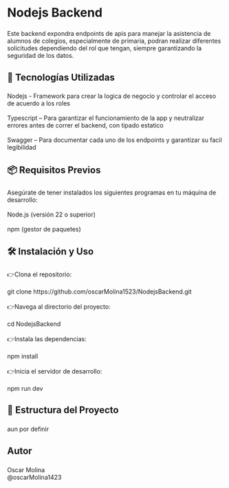 <h1 align="left">Nodejs Backend</h1>

###

<p align="left">Este backend expondra endpoints de apis para manejar la asistencia de alumnos de colegios, especialmente de primaria, podran realizar diferentes solicitudes dependiendo del rol que tengan, siempre garantizando la seguridad de los datos.</p>

###

<h2 align="left">🚀 Tecnologías Utilizadas</h2>

###

<p align="left">Nodejs - Framework para crear la logica de negocio y controlar el acceso de acuerdo a los roles<br><br>Typescript – Para garantizar el funcionamiento de la app y neutralizar errores antes de correr el backend, con tipado estatico<br><br>Swagger – Para documentar cada uno de los endpoints y garantizar su facil legibilidad</p>

###

<h2 align="left">📦 Requisitos Previos</h2>

###

<p align="left">Asegúrate de tener instalados los siguientes programas en tu máquina de desarrollo:<br><br>Node.js (versión 22 o superior)<br><br>npm (gestor de paquetes)</p>

###

<h2 align="left">🛠️ Instalación y Uso</h2>

###

<p align="left">👉Clona el repositorio:<br><br>git clone https://github.com/oscarMolina1523/NodejsBackend.git<br><br>👉Navega al directorio del proyecto:<br><br>cd NodejsBackend<br><br>👉Instala las dependencias:<br><br>npm install<br><br>👉Inicia el servidor de desarrollo:<br><br>npm run dev</p>

###

<h2 align="left">📁 Estructura del Proyecto</h2>

###

<p align="left">aun por definir</p>

###

<h2 align="left">Autor</h2>

###

<p align="left">Oscar Molina<br>@oscarMolina1423</p>

###

